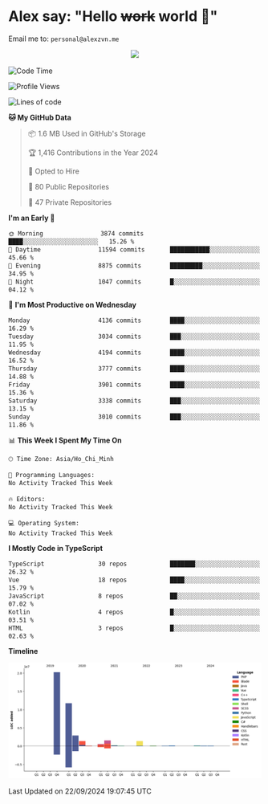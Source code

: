 # Alex say: "Hello ~~work~~ world 🐾"
Email me to: `personal@alexzvn.me`


<p align=center>
  <a href="https://skillicons.dev">
    <img src="https://skillicons.dev/icons?i=ts,js,php,nodejs,bun,vue,nuxt,react,svelte,tauri,laravel,rust,mongodb,docker,electron,redis,rabbitmq,tailwind,git,cloudflare,elysia,mysql,nginx,rollupjs,sentry,ubuntu,yarn,html,css,vite" />
  </a>
</p>

<!--START_SECTION:waka-->
![Code Time](http://img.shields.io/badge/Code%20Time-1%2C066%20hrs%2055%20mins-blue)

![Profile Views](http://img.shields.io/badge/Profile%20Views-0-blue)

![Lines of code](https://img.shields.io/badge/From%20Hello%20World%20I%27ve%20Written-40.6%20million%20lines%20of%20code-blue)

**🐱 My GitHub Data** 

> 📦 1.6 MB Used in GitHub's Storage 
 > 
> 🏆 1,416 Contributions in the Year 2024
 > 
> 💼 Opted to Hire
 > 
> 📜 80 Public Repositories 
 > 
> 🔑 47 Private Repositories 
 > 
**I'm an Early 🐤** 

```text
🌞 Morning                3874 commits        ████░░░░░░░░░░░░░░░░░░░░░   15.26 % 
🌆 Daytime                11594 commits       ███████████░░░░░░░░░░░░░░   45.66 % 
🌃 Evening                8875 commits        █████████░░░░░░░░░░░░░░░░   34.95 % 
🌙 Night                  1047 commits        █░░░░░░░░░░░░░░░░░░░░░░░░   04.12 % 
```
📅 **I'm Most Productive on Wednesday** 

```text
Monday                   4136 commits        ████░░░░░░░░░░░░░░░░░░░░░   16.29 % 
Tuesday                  3034 commits        ███░░░░░░░░░░░░░░░░░░░░░░   11.95 % 
Wednesday                4194 commits        ████░░░░░░░░░░░░░░░░░░░░░   16.52 % 
Thursday                 3777 commits        ████░░░░░░░░░░░░░░░░░░░░░   14.88 % 
Friday                   3901 commits        ████░░░░░░░░░░░░░░░░░░░░░   15.36 % 
Saturday                 3338 commits        ███░░░░░░░░░░░░░░░░░░░░░░   13.15 % 
Sunday                   3010 commits        ███░░░░░░░░░░░░░░░░░░░░░░   11.86 % 
```


📊 **This Week I Spent My Time On** 

```text
🕑︎ Time Zone: Asia/Ho_Chi_Minh

💬 Programming Languages: 
No Activity Tracked This Week

🔥 Editors: 
No Activity Tracked This Week

💻 Operating System: 
No Activity Tracked This Week
```

**I Mostly Code in TypeScript** 

```text
TypeScript               30 repos            ███████░░░░░░░░░░░░░░░░░░   26.32 % 
Vue                      18 repos            ████░░░░░░░░░░░░░░░░░░░░░   15.79 % 
JavaScript               8 repos             ██░░░░░░░░░░░░░░░░░░░░░░░   07.02 % 
Kotlin                   4 repos             █░░░░░░░░░░░░░░░░░░░░░░░░   03.51 % 
HTML                     3 repos             █░░░░░░░░░░░░░░░░░░░░░░░░   02.63 % 
```



**Timeline**

![Lines of Code chart](https://raw.githubusercontent.com/alexzvn/alexzvn/main/assets/bar_graph.png)


 Last Updated on 22/09/2024 19:07:45 UTC
<!--END_SECTION:waka-->
